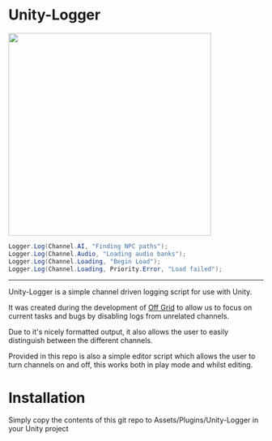 # Unity-Logger

<img align="center" width="400" height="400" src="https://i.imgur.com/qNxrouI.png">

```C#
Logger.Log(Channel.AI, "Finding NPC paths");
Logger.Log(Channel.Audio, "Loading audio banks");
Logger.Log(Channel.Loading, "Begin Load");
Logger.Log(Channel.Loading, Priority.Error, "Load failed");
```
---

Unity-Logger is a simple channel driven logging script for use with Unity.

It was created during the development of [Off Grid](http://www.offgridthegame.com) to allow us to focus on current tasks and bugs by disabling logs from unrelated channels.

Due to it's nicely formatted output, it also allows the user to easily distinguish between the different channels.

Provided in this repo is also a simple editor script which allows the user to turn channels on and off, this works both in play mode and whilst editing.

# Installation
Simply copy the contents of this git repo to Assets/Plugins/Unity-Logger in your Unity project
